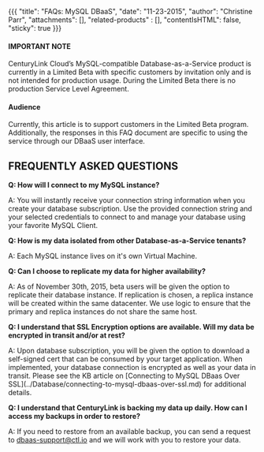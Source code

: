 {{{
  "title": "FAQs: MySQL DBaaS",
  "date": "11-23-2015",
  "author": "Christine Parr",
  "attachments": [],
  "related-products" : [],
  "contentIsHTML": false,
  "sticky": true
}}}

#### IMPORTANT NOTE

CenturyLink Cloud’s MySQL-compatible Database-as-a-Service product is currently in a Limited Beta with specific customers by invitation only and is not intended for production usage.
During the Limited Beta there is no production Service Level Agreement.

#### Audience

Currently, this article is to support customers in the Limited Beta program.  Additionally, the responses in this FAQ document are specific to using the service through our DBaaS user interface.


## FREQUENTLY ASKED QUESTIONS

<p><strong>Q: How will I connect to my MySQL instance?</strong>
</p>
<p>A: You will instantly receive your connection string information when you create your database subscription.  Use the provided connection string and your selected credentials to connect to and manage your database using your favorite MySQL Client.</p>

<p><strong>Q: How is my data isolated from other Database-as-a-Service tenants?</strong>
</p>
<p>A: Each MySQL instance lives on it's own Virtual Machine.</p>

<p><strong>Q: Can I choose to replicate my data for higher availability?</strong>
</p>
<p>A: As of November 30th, 2015, beta users will be given the option to replicate their database instance.  If replication is chosen, a replica instance will be created within the same datacenter.  We use logic to ensure that the primary and replica instances do not share the same host.
</p>
<p><strong>Q: I understand that SSL Encryption options are available.  Will my data be encrypted in transit and/or at rest? </strong>
</p>
<p>A: Upon database subscription, you will be given the option to download a self-signed cert that can be consumed by your target application. When implemented, your database connection is encrypted as well as your data in transit.  Please see the KB article on [Connecting to MySQL DBaas Over SSL](../Database/connecting-to-mysql-dbaas-over-ssl.md) for additional details.</p>
</p>
<p><strong>Q: I understand that CenturyLink is backing my data up daily.  How can I access my backups in order to restore? </strong>
</p>
<p>A: If you need to restore from an available backup, you can send a request to <a href="mailto:dbaas-support@ctl.io">dbaas-support@ctl.io</a> and we will work with you to restore your data.</p>
